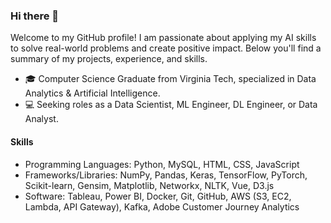 ### Hi there 👋

Welcome to my GitHub profile! I am passionate about applying my AI skills to solve real-world problems and create positive impact. Below you'll find a summary of my projects, experience, and skills.

- 🎓 Computer Science Graduate from Virginia Tech, specialized in Data Analytics & Artificial Intelligence. 
- 💻 Seeking roles as a Data Scientist, ML Engineer, DL Engineer, or Data Analyst.

#### Skills

- Programming Languages: Python, MySQL, HTML, CSS, JavaScript
- Frameworks/Libraries: NumPy, Pandas, Keras, TensorFlow, PyTorch, Scikit-learn, Gensim, Matplotlib, Networkx, NLTK, Vue, D3.js
- Software: Tableau, Power BI, Docker, Git, GitHub, AWS (S3, EC2, Lambda, API Gateway), Kafka, Adobe Customer Journey Analytics

<!--
**akshita98/akshita98** is a ✨ _special_ ✨ repository because its `README.md` (this file) appears on your GitHub profile.

Here are some ideas to get you started:

- 🔭 I’m currently working on ...
- 🌱 I’m currently learning ...
- 👯 I’m looking to collaborate on ...
- 🤔 I’m looking for help with ...
- 💬 Ask me about ...
- 📫 How to reach me: ...
- 😄 Pronouns: ...
- ⚡ Fun fact: ...
-->
